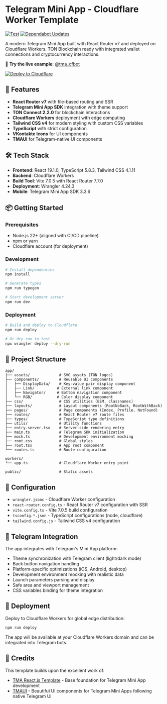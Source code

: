 # Telegram Mini App - Cloudflare Worker Template

[![Test](https://github.com/llmxio/template-tma/actions/workflows/test.yml/badge.svg)](https://github.com/llmxio/template-tma/actions/workflows/test.yml) [![Dependabot Updates](https://github.com/llmxio/template-tma/actions/workflows/dependabot/dependabot-updates/badge.svg)](https://github.com/llmxio/template-tma/actions/workflows/dependabot/dependabot-updates)

A modern Telegram Mini App built with React Router v7 and deployed on Cloudflare Workers. TON Blockchain ready with integrated wallet connections and cryptocurrency interactions.

🤖 **Try the live example**: [@tma_cfbot](https://t.me/tma_cfbot)

[![Deploy to Cloudflare](https://deploy.workers.cloudflare.com/button)](https://deploy.workers.cloudflare.com/?url=https://github.com/llmxio/template-tma)

## 🚀 Features

- **React Router v7** with file-based routing and SSR
- **Telegram Mini App SDK** integration with theme support
- **TON Connect 2.2.0** for blockchain interactions
- **Cloudflare Workers** deployment with edge computing
- **Tailwind CSS v4** for modern styling with custom CSS variables
- **TypeScript** with strict configuration
- **VKontakte Icons** for UI components
- **TMAUI** for Telegram-native UI components

## 🛠️ Tech Stack

- **Frontend**: React 19.1.0, TypeScript 5.8.3, Tailwind CSS 4.1.11
- **Backend**: Cloudflare Workers
- **Build Tool**: Vite 7.0.5 with React Router 7.7.0
- **Deployment**: Wrangler 4.24.3
- **Mobile**: Telegram Mini App SDK 3.3.6

## 📦 Getting Started

### Prerequisites

- Node.js 22+ (aligned with CI/CD pipeline)
- npm or yarn
- Cloudflare account (for deployment)

### Development

```bash
# Install dependencies
npm install

# Generate types
npm run typegen

# Start development server
npm run dev
```

### Deployment

```bash
# Build and deploy to Cloudflare
npm run deploy

# Or dry run to test
npx wrangler deploy --dry-run
```

## 📁 Project Structure

```text
app/
├── assets/             # SVG assets (TON logos)
├── components/         # Reusable UI components
│   ├── DisplayData/    # Key-value pair display component
│   ├── Link/          # External link component
│   ├── Navigator/     # Bottom navigation component
│   └── RGB/           # Color display component
├── css/                # CSS utilities (BEM, classnames)
├── layouts/            # Layout components (RootNoBack, RootWithBack)
├── pages/              # Page components (Index, Profile, NotFound)
├── routes/             # React Router v7 route files
├── types/              # TypeScript type definitions
├── utils/              # Utility functions
├── entry.server.tsx    # Server-side rendering entry
├── main.ts             # Telegram SDK initialization
├── mock.ts             # Development environment mocking
├── root.css            # Global styles
├── root.tsx            # App root component
└── routes.ts           # Route configuration

workers/
└── app.ts              # Cloudflare Worker entry point

public/                 # Static assets
```

## 🔧 Configuration

- `wrangler.jsonc` - Cloudflare Worker configuration
- `react-router.config.ts` - React Router v7 configuration with SSR
- `vite.config.ts` - Vite 7.0.5 build configuration
- `tsconfig.*.json` - TypeScript configurations (node, cloudflare)
- `tailwind.config.js` - Tailwind CSS v4 configuration

## 📱 Telegram Integration

The app integrates with Telegram's Mini App platform:

- Theme synchronization with Telegram client (light/dark mode)
- Back button navigation handling
- Platform-specific optimizations (iOS, Android, desktop)
- Development environment mocking with realistic data
- Launch parameters parsing and display
- Safe area and viewport management
- CSS variables binding for theme integration

## 🚢 Deployment

Deploy to Cloudflare Workers for global edge distribution:

```bash
npm run deploy
```

The app will be available at your Cloudflare Workers domain and can be integrated into Telegram bots.

## 🙏 Credits

This template builds upon the excellent work of:

- [TMA React.js Template](https://github.com/Telegram-Mini-Apps/reactjs-template/) - Base foundation for Telegram Mini App development
- [TMAUI](https://github.com/tophackr/tmaui) - Beautiful UI components for Telegram Mini Apps following native Telegram UI
